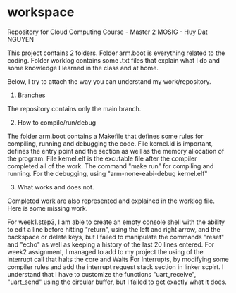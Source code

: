# workspace
Repository for Cloud Computing Course - Master 2 MOSIG - Huy Dat NGUYEN

This project contains 2 folders. 
Folder arm.boot is everything related to the coding. 
Folder worklog contains some .txt files that explain what I do and some knowledge I learned in the class and at home.   

Below, I try to attach the way you can understand my work/repository.

1. Branches

The repository contains only the main branch. 

2. How to compile/run/debug

The folder arm.boot contains a Makefile that defines some rules for compiling, running and debugging
the code. File kernel.ld is important, defines the entry point and the section as well as the 
memory allocation of the program. File kernel.elf is the excutable file after the compiler completed 
all of the work. The command "make run" for compiling and running. For the debugging, using "arm-none-eabi-debug kernel.elf" 

3. What works and does not.

Completed work are also represented and explained in the worklog file. Here is some missing work.

For week1.step3, I am able to create an empty console shell with the ability to edit a line before 
hitting "return", using the left and right arrow, and the backspace or delete keys, but I failed to 
manipulate the commands "reset" and "echo" as well as keeping a history of the last 20 lines entered.
For week2 assignment, I managed to add to my project the using of the interrupt call that halts the core
and Waits For Interrupts, by modifying some compiler rules and add the interrupt request stack section
in linker scpirt. I understand that I have to customize the functions "uart_receive", "uart_send" using 
the circular buffer, but I failed to get exactly what it does.
